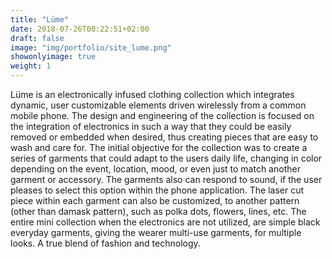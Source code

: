 ```yaml
---
title: "Lüme"
date: 2018-07-26T00:22:51+02:00
draft: false
image: "img/portfolio/site_lume.png"
showonlyimage: true
weight: 1
---
```


Lüme is an electronically infused clothing collection which integrates dynamic, user customizable elements driven wirelessly from a common mobile phone.  The design and engineering of the collection is focused on the integration of electronics in such a way that they could be easily removed or embedded when desired, thus creating pieces that are easy to wash and care for.  The initial objective for the collection was to create a series of garments that could adapt to the users daily life, changing in color depending on the event, location, mood, or even just to match another garment or accessory. The garments also can respond to sound, if the user pleases to select this option within the phone application.  The laser cut piece within each garment can also be customized, to another pattern (other than damask pattern), such as polka dots, flowers, lines, etc.  The entire mini collection when the electronics are not utilized, are simple black everyday garments, giving the wearer multi-use garments, for multiple looks.  A true blend of fashion and technology.
